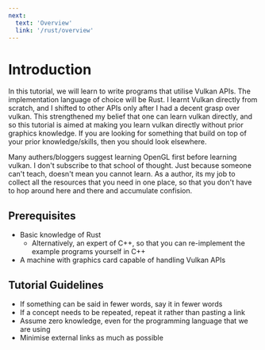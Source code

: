 ```yaml
---
next:
  text: 'Overview'
  link: '/rust/overview'
---
```


# Introduction

In this tutorial, we will learn to write programs that utilise Vulkan APIs. The implementation language of choice will be Rust. I learnt Vulkan directly from scratch, and I shifted to other APIs only after I had a decent grasp over vulkan. This strengthened my belief that one can learn vulkan directly, and so this tutorial is aimed at making you learn vulkan directly without prior graphics knowledge. If you are looking for something that build on top of your prior knowledge/skills, then you should look elsewhere.

Many authers/bloggers suggest learning OpenGL first before learning vulkan. I don't subscribe to that school of thought. Just because someone can't teach, doesn't mean you cannot learn. As a author, its my job to collect all the resources that you need in one place, so that you don't have to hop around here and there and accumulate confision.

## Prerequisites

- Basic knowledge of Rust
  - Alternatively, an expert of C++, so that you can re-implement the example programs yourself in C++
- A machine with graphics card capable of handling Vulkan APIs

## Tutorial Guidelines
- If something can be said in fewer words, say it in fewer words
- If a concept needs to be repeated, repeat it rather than pasting a link
- Assume zero knowledge, even for the programming language that we are using 
- Minimise external links as much as possible 
